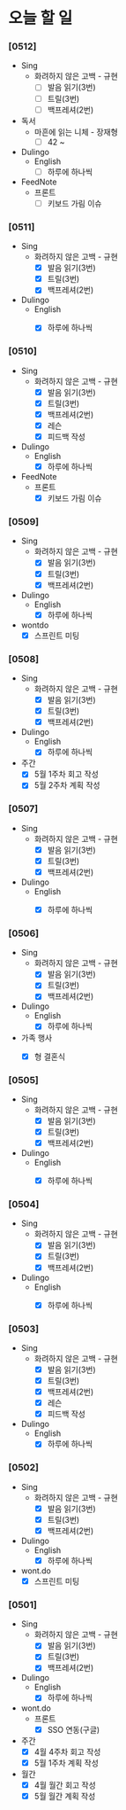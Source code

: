 # 오늘 할 일

### [0512]

- Sing
  - 화려하지 않은 고백 - 규현
    - [ ] 발음 읽기(3번)
    - [ ] 트릴(3번)
    - [ ] 백프레셔(2번)
- 독서
  - 마흔에 읽는 니체 - 장재형
    - [ ] 42 ~
- Dulingo
  - English
    - [ ] 하루에 하나씩
- FeedNote
  - 프론트
    - [ ] 키보드 가림 이슈

### [0511]

- Sing
  - 화려하지 않은 고백 - 규현
    - [x] 발음 읽기(3번)
    - [x] 트릴(3번)
    - [x] 백프레셔(2번)
- Dulingo
  - English
    - [x] 하루에 하나씩



### [0510]

- Sing
  - 화려하지 않은 고백 - 규현
    - [x] 발음 읽기(3번)
    - [x] 트릴(3번)
    - [x] 백프레셔(2번)
    - [x] 레슨
    - [x] 피드백 작성
- Dulingo
  - English
    - [x] 하루에 하나씩
- FeedNote
  - 프론트
    - [x] 키보드 가림 이슈

### [0509]

- Sing
  - 화려하지 않은 고백 - 규현
    - [x] 발음 읽기(3번)
    - [x] 트릴(3번)
    - [x] 백프레셔(2번)
- Dulingo
  - English
    - [x] 하루에 하나씩
- wontdo
  - [X] 스프린트 미팅

### [0508]

- Sing
  - 화려하지 않은 고백 - 규현
    - [x] 발음 읽기(3번)
    - [x] 트릴(3번)
    - [x] 백프레셔(2번)
- Dulingo
  - English
    - [x] 하루에 하나씩
- 주간
  - [x] 5월 1주차 회고 작성
  - [x] 5월 2주차 계획 작성

### [0507]

- Sing
  - 화려하지 않은 고백 - 규현
    - [x] 발음 읽기(3번)
    - [x] 트릴(3번)
    - [x] 백프레셔(2번)
- Dulingo
  - English
    - [x] 하루에 하나씩



### [0506]

- Sing
  - 화려하지 않은 고백 - 규현
    - [x] 발음 읽기(3번)
    - [x] 트릴(3번)
    - [x] 백프레셔(2번)
- Dulingo
  - English
    - [x] 하루에 하나씩
- 가족 행사
  - [x] 형 결혼식



### [0505]

- Sing
  - 화려하지 않은 고백 - 규현
    - [x] 발음 읽기(3번)
    - [x] 트릴(3번)
    - [x] 백프레셔(2번)
- Dulingo
  - English
    - [x] 하루에 하나씩



### [0504]

- Sing
  - 화려하지 않은 고백 - 규현
    - [x] 발음 읽기(3번)
    - [x] 트릴(3번)
    - [x] 백프레셔(2번)
- Dulingo
  - English
    - [x] 하루에 하나씩



### [0503]

- Sing
  - 화려하지 않은 고백 - 규현
    - [x] 발음 읽기(3번)
    - [x] 트릴(3번)
    - [x] 백프레셔(2번)
    - [x] 레슨
    - [x] 피드백 작성
- Dulingo
  - English
    - [x] 하루에 하나씩

### [0502]
- Sing
  - 화려하지 않은 고백 - 규현
    - [x] 발음 읽기(3번)
    - [x] 트릴(3번)
    - [x] 백프레셔(2번)
- Dulingo
  - English
    - [x] 하루에 하나씩
- wont.do
  - [x] 스프린트 미팅

### [0501]
- Sing
  - 화려하지 않은 고백 - 규현
    - [x] 발음 읽기(3번)
    - [x] 트릴(3번)
    - [x] 백프레셔(2번)
- Dulingo
  - English
    - [x] 하루에 하나씩
- wont.do
  - 프론트
    - [x] SSO 연동(구글)
- 주간
  - [x] 4월 4주차 회고 작성
  - [x] 5월 1주차 계획 작성
- 월간
  - [x] 4월 월간 회고 작성
  - [x] 5월 월간 계획 작성